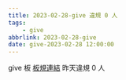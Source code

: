 ```yaml
---
title: 2023-02-28-give 違規 0 人
tags:
    - give
abbrlink: 2023-02-28-give
date: give-2023-02-28 12:00:00
---
```

give 板 [板規連結](https://www.ptt.cc/bbs/give/M.1612495900.A.C32.html)
昨天違規 0 人
